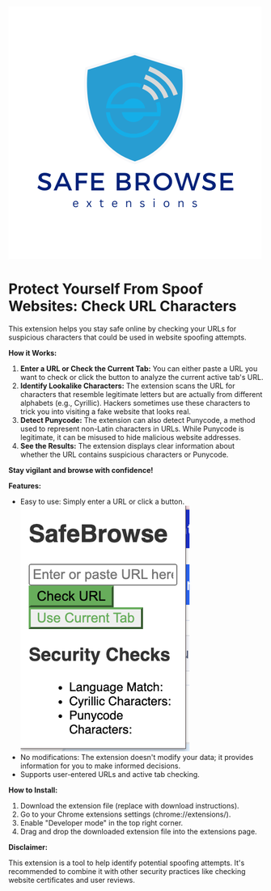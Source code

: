 ![App Logo](./logo.png)

# Protect Yourself From Spoof Websites: Check URL Characters

This extension helps you stay safe online by checking your URLs for suspicious characters that could be used in website spoofing attempts.

**How it Works:**

1. **Enter a URL or Check the Current Tab:** You can either paste a URL you want to check or click the button to analyze the current active tab's URL.
2. **Identify Lookalike Characters:** The extension scans the URL for characters that resemble legitimate letters but are actually from different alphabets (e.g., Cyrillic). Hackers sometimes use these characters to trick you into visiting a fake website that looks real.
3. **Detect Punycode:** The extension can also detect Punycode, a method used to represent non-Latin characters in URLs. While Punycode is legitimate, it can be misused to hide malicious website addresses.
4. **See the Results:** The extension displays clear information about whether the URL contains suspicious characters or Punycode.

**Stay vigilant and browse with confidence!**

**Features:**

* Easy to use: Simply enter a URL or click a button.
![Alt text](./UI.png "UI Screenshot")
* No modifications: The extension doesn't modify your data; it provides information for you to make informed decisions.
* Supports user-entered URLs and active tab checking.


**How to Install:**

1. Download the extension file (replace with download instructions).
2. Go to your Chrome extensions settings (chrome://extensions/).
3. Enable "Developer mode" in the top right corner.
4. Drag and drop the downloaded extension file into the extensions page.

**Disclaimer:**

This extension is a tool to help identify potential spoofing attempts. It's recommended to combine it with other security practices like checking website certificates and user reviews.
